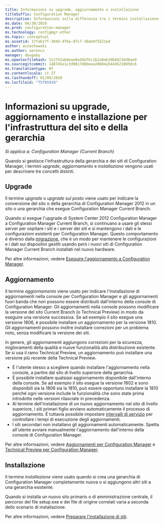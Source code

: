 ```yaml
---
title: Informazioni su upgrade, aggiornamento e installazione
titleSuffix: Configuration Manager
description: Informazioni sulla differenza tra i termini installazione, aggiornamento e upgrade per la gestione dell'infrastruttura di Configuration Manager.
ms.date: 04/30/2019
ms.prod: configuration-manager
ms.technology: configmgr-other
ms.topic: conceptual
ms.assetid: 17fab17f-304d-4f6a-87c7-30ab4f5521ed
author: aczechowski
ms.author: aaroncz
manager: dougeby
ms.openlocfilehash: 512755ab8eae8a5bbfbc1b2a0eb39b69216d8ae9
ms.sourcegitcommit: 148745e1c3d9817d8beea20684a54436210959c6
ms.translationtype: HT
ms.contentlocale: it-IT
ms.lasthandoff: 01/09/2020
ms.locfileid: "75791919"
---
```

# <a name="about-upgrade-update-and-install-for-site-and-hierarchy-infrastructure"></a>Informazioni su upgrade, aggiornamento e installazione per l'infrastruttura del sito e della gerarchia

*Si applica a: Configuration Manager (Current Branch)*

Quando si gestisce l'infrastruttura della gerarchia e dei siti di Configuration Manager, i termini *upgrade*, *aggiornamento* e *installazione* vengono usati per descrivere tre concetti distinti.

## <a name="upgrade"></a>Upgrade

Il termine *upgrade* o *upgrade sul posto* viene usato per indicare la conversione del sito o della gerarchia di Configuration Manager 2012 in un sito o una gerarchia che esegue Configuration Manager Current Branch.

Quando si esegue l'upgrade di System Center 2012 Configuration Manager a Configuration Manager Current Branch, si continuano a usare gli stessi server per ospitare i siti e i server dei siti e si mantengono i dati e le configurazioni esistenti per Configuration Manager.  Questo comportamento è diverso dalla [migrazione](/sccm/core/migration/migrate-data-between-hierarchies), che è un modo per mantenere le configurazioni e i dati sui dispositivi gestiti usando però i nuovi siti di Configuration Manager Current Branch installati nel nuovo hardware.

Per altre informazioni, vedere [Eseguire l'aggiornamento a Configuration Manager](/sccm/core/servers/deploy/install/upgrade-to-configuration-manager).



## <a name="update"></a>Aggiornamento
Il termine *aggiornamento* viene usato per indicare l'installazione di aggiornamenti nella console per Configuration Manager e gli aggiornamenti fuori banda che non possono essere distribuiti dall'interno della console di Configuration Manager. Gli aggiornamenti nella console possono modificare la versione del sito Current Branch (o Technical Preview) in modo da eseguire una versione successiva. Se ad esempio il sito esegue una versione 1806, è possibile installare un aggiornamento per la versione 1810. Gli aggiornamenti possono inoltre installare correzioni per un problema noto, senza modificare la versione dei siti.      

In genere, gli aggiornamenti aggiungono correzioni per la sicurezza, miglioramenti della qualità e nuove funzionalità alla distribuzione esistente. Se si usa il ramo Technical Preview, un aggiornamento può installare una versione più recente della Technical Preview.
- È l'utente stesso a scegliere quando installare l'aggiornamento nella console, a partire dal sito di livello superiore della gerarchia.
- È possibile installare qualsiasi aggiornamento disponibile dall'interno della console. Se ad esempio il sito esegue la versione 1802 e sono disponibili sia la 1806 sia la 1810, può essere opportuno installare la 1810 perché ogni versione include le funzionalità che sono state prima introdotte nelle versioni rilasciate in precedenza.
- Al termine dell'installazione di un nuovo aggiornamento nel sito di livello superiore, i siti primari figlio avviano automaticamente il processo di aggiornamento. È tuttavia possibile impostare [intervalli di servizio](/sccm/core/servers/manage/service-windows) per controllare i tempi di esecuzione degli aggiornamenti.
- I siti secondari non installano gli aggiornamenti automaticamente. Spetta all'utente avviare manualmente l'aggiornamento dall'interno della console di Configuration Manager.

Per altre informazioni, vedere [Aggiornamenti per Configuration Manager](/sccm/core/servers/manage/updates) e [Technical Preview per Configuration Manager](/sccm/core/get-started/technical-preview).



## <a name="install"></a>Installazione
Il termine *installazione* viene usato quando si crea una gerarchia di Configuration Manager completamente nuova o si aggiungono altri siti a una gerarchia esistente.  

Quando si installa un nuovo sito primario o di amministrazione centrale, il percorso del file setup.exe e dei file di origine correlati varia a seconda dello scenario di installazione.

Per altre informazioni, vedere [Preparare l'installazione di siti](/sccm/core/servers/deploy/install/prepare-to-install-sites).
